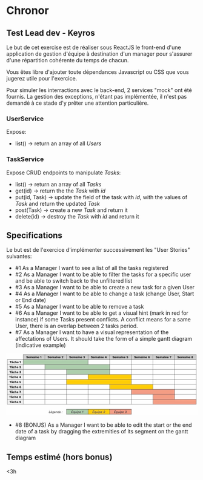 # Chronor

## Test Lead dev - Keyros

Le but de cet exercise est de réaliser sous ReactJS le front-end d'une application de gestion d'équipe à destination d'un manager pour s'assurer d'une répartition cohérente du temps de chacun.

Vous êtes libre d'ajouter toute dépendances Javascript ou CSS que vous jugerez utile pour l'exercice.

Pour simuler les interractions avec le back-end, 2 services "mock" ont été fournis. La gestion des exceptions, n'étant pas implémentée, il n'est pas demandé à ce stade d'y prêter une attention particulière.

### UserService
Expose:

* list() -> return an array of all *Users*


### TaskService
Expose CRUD endpoints to manipulate *Tasks*:

* list() -> return an array of all *Tasks*
* get(id) -> return the the *Task* with *id*
* put(id, Task) -> update the field of the task with *id*, with the values of *Task* and return the updated *Task*
* post(Task) -> create a new *Task* and return it
* delete(id) -> destroy the *Task* with *id* and return it

## Specifications

Le but est de l'exercice d'implémenter successivement les "User Stories" suivantes:

* #1 As a Manager I want to see a list of all the tasks registered
* #2 As a Manager I want to be able to filter the tasks for a specific user and be able to switch back to the unfiltered list
* #3 As a Manager I want to be able to create a new task for a given User
* #4 As a Manager I want to be able to change a task (change User, Start or End date)
* #5 As a Manager I want to be able to remove a task
* #6 As a Manager I want to be able to get a visual hint (mark in red for instance) if some Tasks present conflicts. A conflict means for a same User, there is an overlap between 2 tasks period.
* #7 As a Manager I want to have a visual representation of the affectations of Users. It should take the form of a simple gantt diagram (indicative example)

![Gantt diagram](gantt.png)
* #8 (BONUS) As a Manager I want to be able to edit the start or the end date of a task by dragging the extremities of its segment on the gantt diagram 

## Temps estimé (hors bonus)
<3h